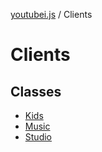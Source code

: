 [youtubei.js](../../../README.md) / Clients

# Clients

## Classes

- [Kids](classes/Kids.md)
- [Music](classes/Music.md)
- [Studio](classes/Studio.md)
